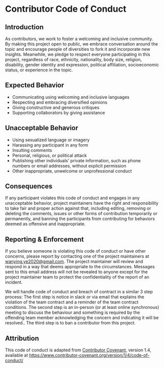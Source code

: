 # Contributor Code of Conduct

## Introduction

As contributors, we work to foster a welcoming and inclusive community. By making this project open to public, we embrace conversation around the topic and encourage people of diversities to fork it and incorporate new insights. Meanwhile, we pledge to respect everyone participating in this project, regardless of race, ethnicity, nationality, body size, religion, disability, gender identity and expression, political affiliation, socioeconomic status, or experience in the topic.

## Expected Behavior

- Communicating using welcoming and inclusive languages
- Respecting and embracing diversified opinions
- Giving constructive and generous critiques
- Supporting collaborators by giving assistance

## Unacceptable Behavior

- Using sexualized language or imagery
- Harassing any participant in any form
- Insulting comments
- Personal, religious, or political attack
- Publishing other individuals' private information, such as phone numbers or email addresses, without explicit permission
- Other inappropriate, unwelcome or unprofessional conduct

## Consequences

If any participant violates this code of conduct and engages in any unacceptable behavior, project maintainers have the right and responsibility to take fair and proper action against that, including editing, removing or deleting the comments, issues or other forms of contribution temporarily or permanently, and banning the participants from contributing for behaviors deemed as offensive and inappropriate. 

## Reporting & Enforcement

If you believe someone is violating this code of conduct or have other concerns, please report by contacting one of the project maintainers at wanying.ye2020@gmail.com. The project maintainer will review and respond in a way that deems appropriate to the circumstances. Messages sent to this email address will not be revealed to anyone except for the project maintainer team to protect the confidentiality of the report of an incident. 

We will handle code of conduct and breach of contract in a similar 3 step process:
The first step is notice in slack or via email that explains the violation of the team contract and a reminder of the team contract conditions.
The second step is an in-person (or at least online synchronous) meeting to discuss the behaviour and something is required by the offending team member acknowledging the concern and indicating it will be resolved..
The third step is to ban a contributor from this project.


## Attribution

This code of conduct is adapted from [Contributor Covenant](https://www.contributor-covenant.org/), version 1.4, available at https://www.contributor-covenant.org/version/1/4/code-of-conduct/
